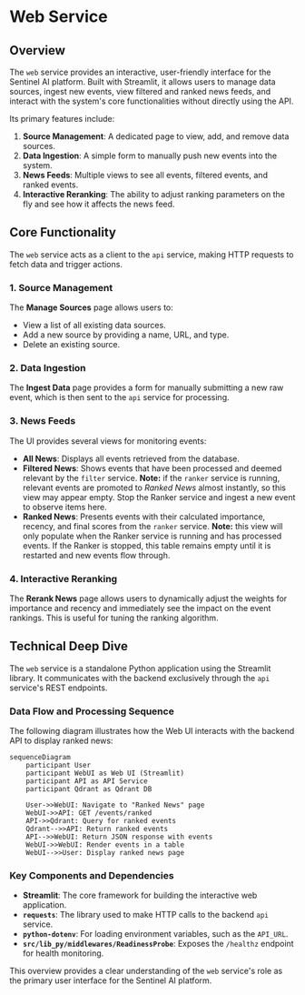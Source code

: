 # Web Service

## Overview

The `web` service provides an interactive, user-friendly interface for the Sentinel AI platform. Built with Streamlit, it allows users to manage data sources, ingest new events, view filtered and ranked news feeds, and interact with the system's core functionalities without directly using the API.

Its primary features include:
1.  **Source Management**: A dedicated page to view, add, and remove data sources.
2.  **Data Ingestion**: A simple form to manually push new events into the system.
3.  **News Feeds**: Multiple views to see all events, filtered events, and ranked events.
4.  **Interactive Reranking**: The ability to adjust ranking parameters on the fly and see how it affects the news feed.

## Core Functionality

The `web` service acts as a client to the `api` service, making HTTP requests to fetch data and trigger actions.

### 1. Source Management
The **Manage Sources** page allows users to:
*   View a list of all existing data sources.
*   Add a new source by providing a name, URL, and type.
*   Delete an existing source.

### 2. Data Ingestion
The **Ingest Data** page provides a form for manually submitting a new raw event, which is then sent to the `api` service for processing.

### 3. News Feeds
The UI provides several views for monitoring events:
*   **All News**: Displays all events retrieved from the database.
*   **Filtered News**: Shows events that have been processed and deemed relevant by the `filter` service. **Note:** if the `ranker` service is running, relevant events are promoted to *Ranked News* almost instantly, so this view may appear empty. Stop the Ranker service and ingest a new event to observe items here.
*   **Ranked News**: Presents events with their calculated importance, recency, and final scores from the `ranker` service. **Note:** this view will only populate when the Ranker service is running and has processed events. If the Ranker is stopped, this table remains empty until it is restarted and new events flow through.

### 4. Interactive Reranking
The **Rerank News** page allows users to dynamically adjust the weights for importance and recency and immediately see the impact on the event rankings. This is useful for tuning the ranking algorithm.

## Technical Deep Dive

The `web` service is a standalone Python application using the Streamlit library. It communicates with the backend exclusively through the `api` service's REST endpoints.

### Data Flow and Processing Sequence

The following diagram illustrates how the Web UI interacts with the backend API to display ranked news:

```mermaid
sequenceDiagram
    participant User
    participant WebUI as Web UI (Streamlit)
    participant API as API Service
    participant Qdrant as Qdrant DB

    User->>WebUI: Navigate to "Ranked News" page
    WebUI->>API: GET /events/ranked
    API->>Qdrant: Query for ranked events
    Qdrant-->>API: Return ranked events
    API-->>WebUI: Return JSON response with events
    WebUI->>WebUI: Render events in a table
    WebUI-->>User: Display ranked news page
```

### Key Components and Dependencies

*   **Streamlit**: The core framework for building the interactive web application.
*   **`requests`**: The library used to make HTTP calls to the backend `api` service.
*   **`python-dotenv`**: For loading environment variables, such as the `API_URL`.
*   **`src/lib_py/middlewares/ReadinessProbe`**: Exposes the `/healthz` endpoint for health monitoring.

This overview provides a clear understanding of the `web` service's role as the primary user interface for the Sentinel AI platform.
